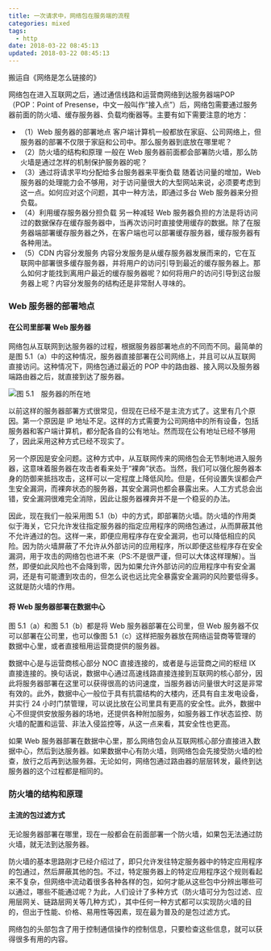 ```yaml
---
title: 一次请求中，网络包在服务端的流程
categories: mixed
tags:
  - http
date: 2018-03-22 08:45:13
updated: 2018-03-22 08:45:13
---
```


搬运自《网络是怎么链接的》

网络包在进入互联网之后，通过通信线路和运营商网络到达服务器端POP（POP：Point of Presense，中文一般叫作“接入点”）后，网络包需要通过服务器前面的防火墙、缓存服务器、负载均衡器等。主要有如下需要注意的地方：
- （1）Web 服务器的部署地点
  客户端计算机一般都放在家庭、公司网络上，但服务器的部署不仅限于家庭和公司中。那么服务器到底放在哪里呢？
- （2）防火墙的结构和原理
  一般在 Web 服务器前面都会部署防火墙，那么防火墙是通过怎样的机制保护服务器的呢？
- （3）通过将请求平均分配给多台服务器来平衡负载
  随着访问量的增加，Web 服务器的处理能力会不够用，对于访问量很大的大型网站来说，必须要考虑到这一点。如何应对这个问题，其中一种方法，即通过多台 Web 服务器来分担负载。
- （4）利用缓存服务器分担负载
  另一种减轻 Web 服务器负担的方法是将访问过的数据保存在缓存服务器中，当再次访问时直接使用缓存的数据。除了在服务器端部署缓存服务器之外，在客户端也可以部署缓存服务器，缓存服务器有各种用法。
- （5）CDN 内容分发服务
  内容分发服务是从缓存服务器发展而来的，它在互联网中部署很多缓存服务器，并将用户的访问引导到最近的缓存服务器上。那么如何才能找到离用户最近的缓存服务器呢？如何将用户的访问引导到这台服务器上呢？内容分发服务的结构还是非常耐人寻味的。

### Web 服务器的部署地点
#### 在公司里部署 Web 服务器
网络包从互联网到达服务器的过程，根据服务器部署地点的不同而不同。最简单的是图 5.1（a）中的这种情况，服务器直接部署在公司网络上，并且可以从互联网直接访问。这种情况下，网络包通过最近的 POP 中的路由器、接入网以及服务器端路由器之后，就直接到达了服务器。

![图 5.1　服务器的所在地](1.png)

以前这样的服务器部署方式很常见，但现在已经不是主流方式了。这里有几个原因。第一个原因是 IP 地址不足。这样的方式需要为公司网络中的所有设备，包括服务器和客户端计算机，都分配各自的公有地址。然而现在公有地址已经不够用了，因此采用这种方式已经不现实了。

另一个原因是安全问题。这种方式中，从互联网传来的网络包会无节制地进入服务器，这意味着服务器在攻击者看来处于“裸奔”状态。当然，我们可以强化服务器本身的防御来抵挡攻击，这样可以一定程度上降低风险。但是，任何设置失误都会产生安全漏洞，而裸奔状态的服务器，其安全漏洞也都会暴露出来。人工方式总会出错，安全漏洞很难完全消除，因此让服务器裸奔并不是一个稳妥的办法。

因此，现在我们一般采用图 5.1（b）中的方式，即部署防火墙。防火墙的作用类似于海关，它只允许发往指定服务器的指定应用程序的网络包通过，从而屏蔽其他不允许通过的包。这样一来，即便应用程序存在安全漏洞，也可以降低相应的风险。因为防火墙屏蔽了不允许从外部访问的应用程序，所以即便这些程序存在安全漏洞，用于攻击的网络包也进不来（PS:不是很严谨，但可以大体这样理解）。当然，即便如此风险也不会降到零，因为如果允许外部访问的应用程序中有安全漏洞，还是有可能遭到攻击的，但怎么说也远比完全暴露安全漏洞的风险要低得多。这就是防火墙的作用。

#### 将 Web 服务器部署在数据中心
图 5.1（a）和图 5.1（b）都是将 Web 服务器部署在公司里，但 Web 服务器不仅可以部署在公司里，也可以像图 5.1（c）这样把服务器放在网络运营商等管理的数据中心里，或者直接租用运营商提供的服务器。

数据中心是与运营商核心部分 NOC 直接连接的，或者是与运营商之间的枢纽 IX 直接连接的。换句话说，数据中心通过高速线路直接连接到互联网的核心部分，因此将服务器部署在这里可以获得很高的访问速度，当服务器访问量很大时这是非常有效的。此外，数据中心一般位于具有抗震结构的大楼内，还具有自主发电设备，并实行 24 小时门禁管理，可以说比放在公司里具有更高的安全性。此外，数据中心不但提供安放服务器的场地，还提供各种附加服务，如服务器工作状态监控、防火墙的配置和运营、非法入侵监控等，从这一点来看，其安全性也更高。

如果 Web 服务器部署在数据中心里，那么网络包会从互联网核心部分直接进入数据中心，然后到达服务器。如果数据中心有防火墙，则网络包会先接受防火墙的检查，放行之后再到达服务器。无论如何，网络包通过路由器的层层转发，最终到达服务器的这个过程都是相同的。

### 防火墙的结构和原理
#### 主流的包过滤方式
无论服务器部署在哪里，现在一般都会在前面部署一个防火墙，如果包无法通过防火墙，就无法到达服务器。

防火墙的基本思路刚才已经介绍过了，即只允许发往特定服务器中的特定应用程序的包通过，然后屏蔽其他的包。不过，特定服务器上的特定应用程序这个规则看起来不复杂，但网络中流动着很多各种各样的包，如何才能从这些包中分辨出哪些可以通过，哪些不能通过呢？为此，人们设计了多种方式（防火墙可分为包过滤、应用层网关、链路层网关等几种方式），其中任何一种方式都可以实现防火墙的目的，但出于性能、价格、易用性等因素，现在最为普及的是包过滤方式。

网络包的头部包含了用于控制通信操作的控制信息，只要检查这些信息，就可以获得很多有用的内容。

